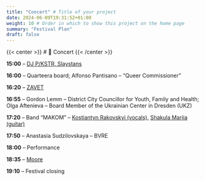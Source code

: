 ```yaml
---
title: "Concert" # Title of your project
date: 2024-06-09T19:31:52+01:00
weight: 10 # Order in which to show this project on the home page
summary: "Festival Plan"
draft: false
---
```


{{< center >}} # 🎤 Concert {{< /center >}}

**15:00** – [DJ P/KSTR, Slaystans](https://www.instagram.com/bakai.x/#)

**16:00** – Quarteera board; Alfonso Pantisano – “Queer Commissioner”

**16:20** – [ZAVET](https://www.instagram.com/zavetmusic?igsh=enE1cDh3c3c3amps)

**16:55** – Gordon Lemm – District City Councillor for Youth, Family and Health; Olga Aftenieva – Board Member of the Ukrainian Center in Dresden (UKZ)

**17:20** – Band “MAKOM” – [Kostiantyn Rakovskyi (vocals)](https://www.instagram.com/kos.rakovskyi), [Shakula Mariia (guitar)](https://www.instagram.com/maria.shakula/)

**17:50** – Anastasia Sudzilovskaya – BVRE

**18:00** – Performance

**18:35** – [Moore](https://www.instagram.com/_itsmoore_/)

**19:10** – Festival closing

